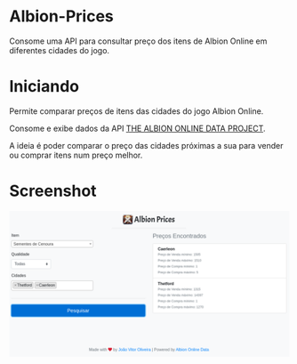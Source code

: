 # Albion-Prices
Consome uma API para consultar preço dos itens de Albion Online em diferentes cidades do jogo.

# Iniciando
Permite comparar preços de itens das cidades do jogo Albion Online.

Consome e exibe dados da API [THE ALBION ONLINE DATA PROJECT](https://www.albion-online-data.com/).

A ideia é poder comparar o preço das cidades próximas a sua para vender ou comprar itens num preço melhor.

# Screenshot

![Imagem](screenshot.png)